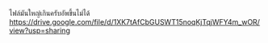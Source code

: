 ไฟล์มันใหญ่เกินครับอัพขึ้นไม่ได้ 
https://drive.google.com/file/d/1XK7tAfCbGUSWT15noqKjTqjWFY4m_wOR/view?usp=sharing
